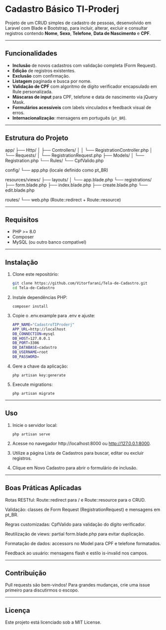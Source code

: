 # Cadastro Básico TI‑Proderj

Projeto de um CRUD simples de cadastro de pessoas, desenvolvido em Laravel com Blade e Bootstrap, para incluir, alterar, excluir e consultar registros contendo **Nome**, **Sexo**, **Telefone**, **Data de Nascimento** e **CPF**.

---

## Funcionalidades

- **Inclusão** de novos cadastros com validação completa (Form Request).  
- **Edição** de registros existentes.  
- **Exclusão** com confirmação.  
- **Listagem** paginada e busca por nome.  
- **Validação de CPF** com algoritmo de dígito verificador encapsulado em Rule personalizada.  
- **Máscaras de input** para CPF, telefone e data de nascimento via jQuery Mask.  
- **Formulários acessíveis** com labels vinculados e feedback visual de erros.  
- **Internacionalização**: mensagens em português (`pt_BR`).

---

## Estrutura do Projeto

app/
├── Http/
│ ├── Controllers/
│ │ └── RegistrationController.php
│ └── Requests/
│ └── RegistrationRequest.php
├── Models/
│ └── Registration.php
└── Rules/
└── CpfValido.php

config/
└── app.php (locale definido como pt_BR)

resources/views/
├── layouts/
│ └── app.blade.php
└── registrations/
├── form.blade.php
├── index.blade.php
├── create.blade.php
└── edit.blade.php

routes/
└── web.php (Route::redirect + Route::resource)

---

## Requisitos

- PHP >= 8.0  
- Composer  
- MySQL (ou outro banco compatível)

---

## Instalação

1. Clone este repositório:
   ```bash
   git clone https://github.com/Vitorfarani/Tela-de-Cadastro.git
   cd Tela-de-Cadastro

2. Instale dependências PHP:

   `composer install`

3. Copie o .env.example para .env e ajuste:
    ```bash
    APP_NAME="CadastroTIProderj"
    APP_URL=http://localhost
    DB_CONNECTION=mysql
    DB_HOST=127.0.0.1
    DB_PORT=3306
    DB_DATABASE=cadastro
    DB_USERNAME=root
    DB_PASSWORD=

5. Gere a chave da aplicação:

    `php artisan key:generate`

6. Execute migrations:

    `php artisan migrate`

---

## Uso

1. Inicie o servidor local:

    `php artisan serve`

2. Acesse no navegador http://localhost:8000 ou http://127.0.0.1:8000.

3. Utilize a página Lista de Cadastros para buscar, editar ou excluir registros.

4. Clique em Novo Cadastro para abrir o formulário de inclusão.

---

## Boas Práticas Aplicadas

Rotas RESTful: Route::redirect para / e Route::resource para o CRUD.

Validação: classes de Form Request (RegistrationRequest) e mensagens em pt_BR.

Regras customizadas: CpfValido para validação do dígito verificador.

Reutilização de views: partial form.blade.php para evitar duplicação.

Formatação de dados: accessors no Model para CPF e telefone formatados.

Feedback ao usuário: mensagens flash e estilo is-invalid nos campos.

--- 

## Contribuição

Pull requests são bem-vindos! Para grandes mudanças, crie uma issue primeiro para discutirmos​ o escopo.

---

## Licença

Este projeto está licenciado sob a MIT License.


